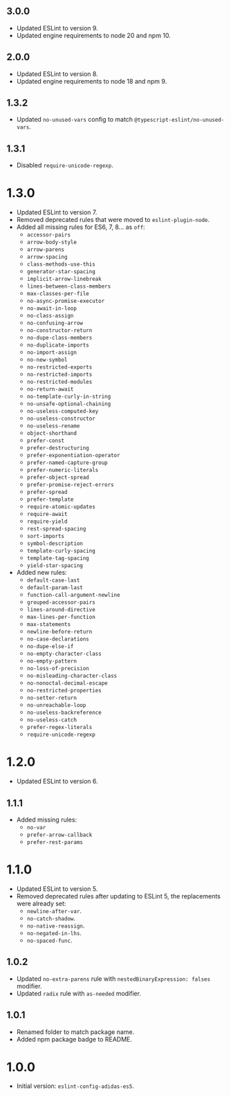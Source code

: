 ## 3.0.0

- Updated ESLint to version 9.
- Updated engine requirements to node 20 and npm 10.

## 2.0.0

- Updated ESLint to version 8.
- Updated engine requirements to node 18 and npm 9.

## 1.3.2

- Updated `no-unused-vars` config to match `@typescript-eslint/no-unused-vars`.

## 1.3.1

- Disabled `require-unicode-regexp`.

# 1.3.0

- Updated ESLint to version 7.
- Removed deprecated rules that were moved to `eslint-plugin-node`.
- Added all missing rules for ES6, 7, 8... as `off`:
  - `accessor-pairs`
  - `arrow-body-style`
  - `arrow-parens`
  - `arrow-spacing`
  - `class-methods-use-this`
  - `generator-star-spacing`
  - `implicit-arrow-linebreak`
  - `lines-between-class-members`
  - `max-classes-per-file`
  - `no-async-promise-executor`
  - `no-await-in-loop`
  - `no-class-assign`
  - `no-confusing-arrow`
  - `no-constructor-return`
  - `no-dupe-class-members`
  - `no-duplicate-imports`
  - `no-import-assign`
  - `no-new-symbol`
  - `no-restricted-exports`
  - `no-restricted-imports`
  - `no-restricted-modules`
  - `no-return-await`
  - `no-template-curly-in-string`
  - `no-unsafe-optional-chaining`
  - `no-useless-computed-key`
  - `no-useless-constructor`
  - `no-useless-rename`
  - `object-shorthand`
  - `prefer-const`
  - `prefer-destructuring`
  - `prefer-exponentiation-operator`
  - `prefer-named-capture-group`
  - `prefer-numeric-literals`
  - `prefer-object-spread`
  - `prefer-promise-reject-errors`
  - `prefer-spread`
  - `prefer-template`
  - `require-atomic-updates`
  - `require-await`
  - `require-yield`
  - `rest-spread-spacing`
  - `sort-imports`
  - `symbol-description`
  - `template-curly-spacing`
  - `template-tag-spacing`
  - `yield-star-spacing`
- Added new rules:
  - `default-case-last`
  - `default-param-last`
  - `function-call-argument-newline`
  - `grouped-accessor-pairs`
  - `lines-around-directive`
  - `max-lines-per-function`
  - `max-statements`
  - `newline-before-return`
  - `no-case-declarations`
  - `no-dupe-else-if`
  - `no-empty-character-class`
  - `no-empty-pattern`
  - `no-loss-of-precision`
  - `no-misleading-character-class`
  - `no-nonoctal-decimal-escape`
  - `no-restricted-properties`
  - `no-setter-return`
  - `no-unreachable-loop`
  - `no-useless-backreference`
  - `no-useless-catch`
  - `prefer-regex-literals`
  - `require-unicode-regexp`

# 1.2.0

- Updated ESLint to version 6.

## 1.1.1

- Added missing rules:
  - `no-var`
  - `prefer-arrow-callback`
  - `prefer-rest-params`

# 1.1.0

- Updated ESLint to version 5.
- Removed deprecated rules after updating to ESLint 5, the replacements were already set:
  - `newline-after-var`.
  - `no-catch-shadow`.
  - `no-native-reassign`.
  - `no-negated-in-lhs`.
  - `no-spaced-func`.

## 1.0.2

- Updated `no-extra-parens` rule with `nestedBinaryExpression: falses` modifier.
- Updated `radix` rule with `as-needed` modifier.

## 1.0.1

- Renamed folder to match package name.
- Added npm package badge to README.

# 1.0.0

- Initial version: `eslint-config-adidas-es5`.
